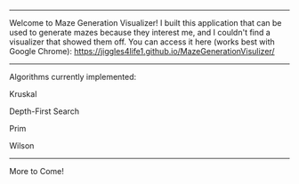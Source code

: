 ---------
Welcome to Maze Generation Visualizer! I built this application that can be used to generate mazes because they interest me, and I couldn't find a visualizer that showed them off. You can access it here (works best with Google Chrome): https://jiggles4life1.github.io/MazeGenerationVisulizer/

------------------------------------------------

Algorithms currently implemented:
  
  Kruskal
  
  Depth-First Search
  
  Prim
  
  Wilson
  
-----------------------------------------------

 More to Come!
